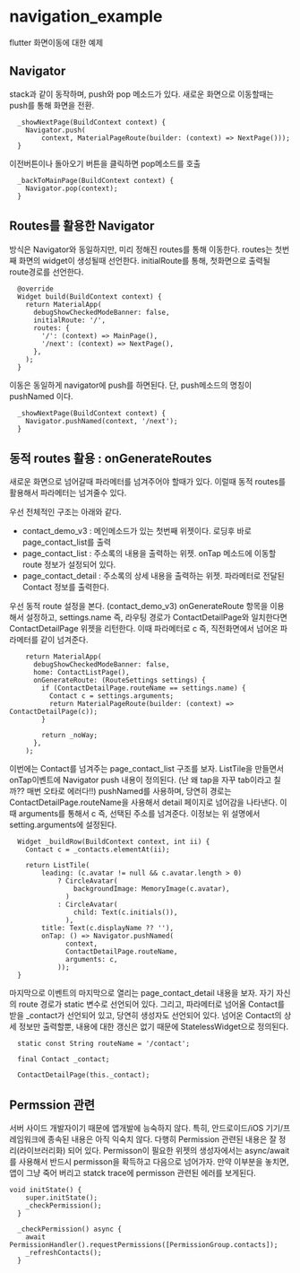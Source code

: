 # navigation_example

flutter 화면이동에 대한 예제

## Navigator

stack과 같이 동작하며, push와 pop 메소드가 있다.
새로운 화면으로 이동할때는 push를 통해 화면을 전환.
```
  _showNextPage(BuildContext context) {
    Navigator.push(
        context, MaterialPageRoute(builder: (context) => NextPage()));
  }
```

이전버튼이나 돌아오기 버튼을 클릭하면 pop메소드를 호출
```
  _backToMainPage(BuildContext context) {
    Navigator.pop(context);
  }
```

## Routes를 활용한 Navigator

방식은 Navigator와 동일하지만, 미리 정해진 routes를 통해 이동한다.
routes는 첫번째 화면의 widget이 생성될때 선언한다.
initialRoute를 통해, 첫화면으로 출력될 route경로를 선언한다.
```
  @override
  Widget build(BuildContext context) {
    return MaterialApp(
      debugShowCheckedModeBanner: false,
      initialRoute: '/',
      routes: {
        '/': (context) => MainPage(),
        '/next': (context) => NextPage(),
      },
    );
  }
```

이동은 동일하게 navigator에 push를 하면된다.
단, push메소드의 명칭이 pushNamed 이다.
```
  _showNextPage(BuildContext context) {
    Navigator.pushNamed(context, '/next');
  }
```

## 동적 routes 활용 : onGenerateRoutes

새로운 화면으로 넘어갈때 파라메터를 넘겨주어야 할때가 있다.
이럴때 동적 routes를 활용해서 파라메터는 넘겨줄수 있다.

우선 전체적인 구조는 아래와 같다.
* contact_demo_v3 : 메인메소드가 있는 첫번째 위젯이다. 로딩후 바로 page_contact_list를 출력
* page_contact_list : 주소록의 내용을 출력하는 위젯. onTap 메소드에 이동할 route 정보가 설정되어 있다.
* page_contact_detail : 주소록의 상세 내용을 출력하는 위젯. 파라메터로 전달된 Contact 정보를 출력한다.

우선 동적 route 설정을 본다. (contact_demo_v3)
onGenerateRoute 항목을 이용해서 설정하고, settings.name 즉, 라우팅 경로가 ContactDetailPage와 일치한다면 ContactDetailPage 위젯을 리턴한다.
이때 파라메터로 c 즉, 직전화면에서 넘어온 파라메터를 같이 넘겨준다.
```
    return MaterialApp(
      debugShowCheckedModeBanner: false,
      home: ContactListPage(),
      onGenerateRoute: (RouteSettings settings) {
        if (ContactDetailPage.routeName == settings.name) {
          Contact c = settings.arguments;
          return MaterialPageRoute(builder: (context) => ContactDetailPage(c));
        }

        return _noWay;
      },
    );
```

이번에는 Contact를 넘겨주는 page_contact_list 구조를 보자.
ListTile을 만들면서 onTap이벤트에 Navigator push 내용이 정의된다.
(난 왜 tap을 자꾸 tab이라고 칠까?? 매번 오타로 에러다!!)
pushNamed를 사용하며, 당연히 경로는 ContactDetailPage.routeName을 사용해서 detail 페이지로 넘어감을 나타낸다.
이때 arguments를 통해서 c 즉, 선택된 주소를 넘겨준다.
이정보는 위 설명에서 setting.arguments에 설정된다.
```
  Widget _buildRow(BuildContext context, int ii) {
    Contact c = _contacts.elementAt(ii);

    return ListTile(
        leading: (c.avatar != null && c.avatar.length > 0)
            ? CircleAvatar(
                backgroundImage: MemoryImage(c.avatar),
              )
            : CircleAvatar(
                child: Text(c.initials()),
              ),
        title: Text(c.displayName ?? ''),
        onTap: () => Navigator.pushNamed(
              context,
              ContactDetailPage.routeName,
              arguments: c,
            ));
  }
```

마지막으로 이벤트의 마지막으로 열리는 page_contact_detail 내용을 보자.
자기 자신의 route 경로가 static 변수로 선언되어 있다.
그리고, 파라메터로 넘어올 Contact를 받을 _contact가 선언되어 있고, 당연히 생성자도 선언되어 있다.
넘어온 Contact의 상세 정보만 출력할뿐, 내용에 대한 갱신은 없기 때문에 StatelessWidget으로 정의된다.
```
  static const String routeName = '/contact';

  final Contact _contact;

  ContactDetailPage(this._contact);

```


## Permssion 관련
서버 사이드 개발자이기 때문에 앱개발에 능숙하지 않다.
특히, 안드로이드/iOS 기기/프레임워크에 종속된 내용은 아직 익숙치 않다.
다행히 Permission 관련된 내용은 잘 정리(라이브러리화) 되어 있다.
Permisson이 필요한 위젯의 생성자에서는 async/await를 사용해서 반드시 permisson을 확득하고 다음으로 넘어가자.
만약 이부분을 놓치면, 앱이 그냥 죽어 버리고 statck trace에 permisson 관련된 에러를 보게된다.

```
void initState() {
    super.initState();
    _checkPermission();
  }

  _checkPermission() async {
    await PermissionHandler().requestPermissions([PermissionGroup.contacts]);
    _refreshContacts();
  }
```


